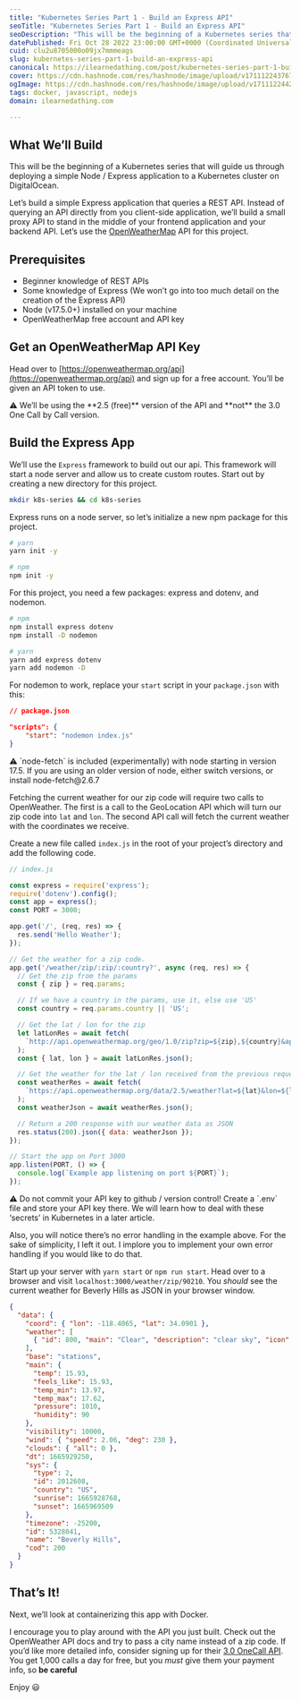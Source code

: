 ```yaml
---
title: "Kubernetes Series Part 1 - Build an Express API"
seoTitle: "Kubernetes Series Part 1 - Build an Express API"
seoDescription: "This will be the beginning of a Kubernetes series that will guide us through deploying a simple Node application to a Kubernetes cluster on DigitalOcean."
datePublished: Fri Oct 28 2022 23:00:00 GMT+0000 (Coordinated Universal Time)
cuid: clu2u8705000o09jx7mmmeags
slug: kubernetes-series-part-1-build-an-express-api
canonical: https://ilearnedathing.com/post/kubernetes-series-part-1-build-an-express-api
cover: https://cdn.hashnode.com/res/hashnode/image/upload/v1711122437674/bf9af5df-abb8-48a3-8949-890d8c6cebc6.jpeg
ogImage: https://cdn.hashnode.com/res/hashnode/image/upload/v1711122442212/b6d12a6e-68cc-49d6-aa3c-acc15a563507.jpeg
tags: docker, javascript, nodejs
domain: ilearnedathing.com

---
```


## What We’ll Build

This will be the beginning of a Kubernetes series that will guide us through deploying a simple Node / Express application to a Kubernetes cluster on DigitalOcean.

Let’s build a simple Express application that queries a REST API. Instead of querying an API directly from you client-side application, we’ll build a small proxy API to stand in the middle of your frontend application and your backend API. Let’s use the [OpenWeatherMap](https://openweathermap.org) API for this project.

## Prerequisites

- Beginner knowledge of REST APIs
- Some knowledge of Express (We won’t go into too much detail on the creation of the Express API)
- Node (v17.5.0+) installed on your machine
- OpenWeatherMap free account and API key

## Get an OpenWeatherMap API Key

Head over to [https://openweathermap.org/api](https://openweathermap.org/api) and sign up for a free account. You’ll be given an API token to use.

<aside>
⚠️ We’ll be using the **2.5 (free)** version of the API and **not** the 3.0 One Call by Call version.

</aside>

## Build the Express App

We’ll use the `Express` framework to build out our api. This framework will start a node server and allow us to create custom routes. Start out by creating a new directory for this project.

```bash
mkdir k8s-series && cd k8s-series
```

Express runs on a node server, so let’s initialize a new npm package for this project.

```bash
# yarn
yarn init -y

# npm
npm init -y
```

For this project, you need a few packages: express and dotenv, and nodemon.

```bash
# npm
npm install express dotenv
npm install -D nodemon

# yarn
yarn add express dotenv
yarn add nodemon -D
```

For nodemon to work, replace your `start` script in your `package.json` with this:

```json
// package.json

"scripts": {
	"start": "nodemon index.js"
}
```

<aside>
⚠️ `node-fetch` is included (experimentally) with node starting in version 17.5. If you are using an older version of node, either switch versions, or install node-fetch@2.6.7

</aside>

Fetching the current weather for our zip code will require two calls to OpenWeather. The first is a call to the GeoLocation API which will turn our zip code into `lat` and `lon`. The second API call will fetch the current weather with the coordinates we receive.

Create a new file called `index.js` in the root of your project’s directory and add the following code.

```jsx
// index.js

const express = require('express');
require('dotenv').config();
const app = express();
const PORT = 3000;

app.get('/', (req, res) => {
  res.send('Hello Weather');
});

// Get the weather for a zip code.
app.get('/weather/zip/:zip/:country?', async (req, res) => {
  // Get the zip from the params
  const { zip } = req.params;

  // If we have a country in the params, use it, else use 'US'
  const country = req.params.country || 'US';

  // Get the lat / lon for the zip
  let latLonRes = await fetch(
    `http://api.openweathermap.org/geo/1.0/zip?zip=${zip},${country}&appid=${process.env.WEATHER_API_KEY}`
  );
  const { lat, lon } = await latLonRes.json();

  // Get the weather for the lat / lon received from the previous request
  const weatherRes = await fetch(
    `https://api.openweathermap.org/data/2.5/weather?lat=${lat}&lon=${lon}&units=metric&appid=${process.env.WEATHER_API_KEY}`
  );
  const weatherJson = await weatherRes.json();

  // Return a 200 response with our weather data as JSON
  res.status(200).json({ data: weatherJson });
});

// Start the app on Port 3000
app.listen(PORT, () => {
  console.log(`Example app listening on port ${PORT}`);
});
```

<aside>
⚠️ Do not commit your API key to github / version control! Create a `.env` file and store your API key there. We will learn how to deal with these ‘secrets’ in Kubernetes in a later article.

Also, you will notice there’s no error handling in the example above. For the sake of simplicity, I left it out. I implore you to implement your own error handling if you would like to do that.

</aside>

Start up your server with `yarn start` or `npm run start`. Head over to a browser and visit `localhost:3000/weather/zip/90210`. You _should_ see the current weather for Beverly Hills as JSON in your browser window.

```json
{
  "data": {
    "coord": { "lon": -118.4065, "lat": 34.0901 },
    "weather": [
      { "id": 800, "main": "Clear", "description": "clear sky", "icon": "01d" }
    ],
    "base": "stations",
    "main": {
      "temp": 15.93,
      "feels_like": 15.93,
      "temp_min": 13.97,
      "temp_max": 17.62,
      "pressure": 1010,
      "humidity": 90
    },
    "visibility": 10000,
    "wind": { "speed": 2.06, "deg": 230 },
    "clouds": { "all": 0 },
    "dt": 1665929250,
    "sys": {
      "type": 2,
      "id": 2012608,
      "country": "US",
      "sunrise": 1665928768,
      "sunset": 1665969509
    },
    "timezone": -25200,
    "id": 5328041,
    "name": "Beverly Hills",
    "cod": 200
  }
}
```

## That’s It!

Next, we’ll look at containerizing this app with Docker.

I encourage you to play around with the API you just built. Check out the OpenWeather API docs and try to pass a city name instead of a zip code. If you’d like more detailed info, consider signing up for their [3.0 OneCall API](https://home.openweathermap.org/subscriptions/billing_info/onecall_30/base?key=base&service=onecall_30). You get 1,000 calls a day for free, but you _must_ give them your payment info, so **be careful**

Enjoy 😃
